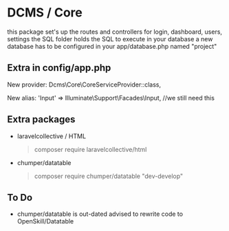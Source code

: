 # DCMS / Core

this package set's up the routes and controllers for login,  dashboard, users, settings
the SQL folder holds the SQL to execute in your database
a new database has to be configured in your app/database.php named "project"


## Extra in config/app.php
New provider:
    Dcms\Core\CoreServiceProvider::class,

New alias:
    'Input' => Illuminate\Support\Facades\Input, //we still need this



## Extra packages
* laravelcollective / HTML
  >composer require laravelcollective/html
* chumper/datatable
  >composer require chumper/datatable "dev-develop"

## To Do
* chumper/datatable is out-dated advised to rewrite code to OpenSkill/Datatable
